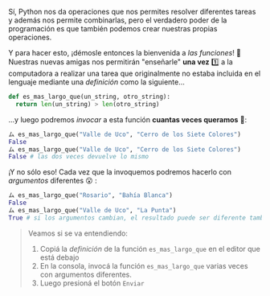 Sí, Python nos da operaciones que nos permites resolver diferentes tareas y además nos permite combinarlas, pero el verdadero poder de la programación es que también podemos crear nuestras propias operaciones. 

Y para hacer esto, ¡démosle entonces la bienvenida a _las funciones_! :confetti_ball: Nuestras nuevas amigas nos permitirán "enseñarle" **una vez** :one: a la computadora a realizar una tarea que originalmente no estaba incluida en el lenguaje mediante una _definición_ como la siguiente... 

```python
def es_mas_largo_que(un_string, otro_string):
  return len(un_string) > len(otro_string)
```

...y luego podremos _invocar_ a esta función **cuantas veces queramos** :1234:: 

```python
ム es_mas_largo_que("Valle de Uco", "Cerro de los Siete Colores")
False
ム es_mas_largo_que("Valle de Uco", "Cerro de los Siete Colores")
False # las dos veces devuelve lo mismo
```

¡Y no sólo eso! Cada vez que la invoquemos podremos hacerlo con _argumentos_ diferentes :open_mouth: :

```python
ム es_mas_largo_que("Rosario", "Bahía Blanca")
False
ム es_mas_largo_que("Valle de Uco", "La Punta")
True # si los argumentos cambian, el resultado puede ser diferente también 
```

> Veamos si se va entendiendo: 
> 
>  1. Copiá la _definición_ de la función `es_mas_largo_que` en el editor que está debajo
>  2. En la consola, invocá la función `es_mas_largo_que` varias veces con argumentos diferentes. 
>  3. Luego presioná el botón `Enviar`
